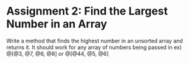 # Assignment 2: Find the Largest Number in an Array

Write a method that finds the highest number in an unsorted array and returns it. It should work for any array of numbers being passed in ex) @[@3, @7, @6, @8] or @[@44, @5, @6]
